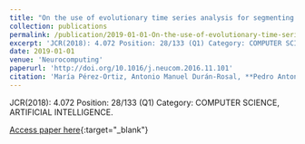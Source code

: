 ```yaml
---
title: "On the use of evolutionary time series analysis for segmenting paleoclimate data"
collection: publications
permalink: /publication/2019-01-01-On-the-use-of-evolutionary-time-series-analysis-for-segmenting-paleoclimate-data
excerpt: 'JCR(2018): 4.072 Position: 28/133 (Q1) Category: COMPUTER SCIENCE, ARTIFICIAL INTELLIGENCE.'
date: 2019-01-01
venue: 'Neurocomputing'
paperurl: 'http://doi.org/10.1016/j.neucom.2016.11.101'
citation: 'María Pérez-Ortiz, Antonio Manuel Durán-Rosal, **Pedro Antonio Gutiérrez, **Javier Sánchez-Monedero, A. Nikolaou, Francisco Fernandez-Navarro, César Hervás-Martínez, &quot;On the use of evolutionary time series analysis for segmenting paleoclimate data.&quot; Neurocomputing, Vol. 326-327, 2019, pp.3-14.'
---
```

JCR(2018): 4.072 Position: 28/133 (Q1) Category: COMPUTER SCIENCE, ARTIFICIAL INTELLIGENCE.

[Access paper here](http://doi.org/10.1016/j.neucom.2016.11.101){:target="_blank"}
